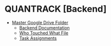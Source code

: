 # QUANTRACK [Backend]

* [Master Google Drive Folder](https://drive.google.com/drive/folders/1v42lRT8M7FqU4M6Y3ffUVnnxnU7crw_J?usp=sharing)
  * [Backend Documentation]()
  * [Who Touched What File](https://docs.google.com/spreadsheets/d/1xykSv3RcjoqouoFJQlJL2BpZHPszXUp0R5OXPN1YtnM/edit?usp=sharing)
  * [Task Assignments](https://docs.google.com/spreadsheets/d/10YE2GO7_XfPKrYOh3B03ZlaH4D3kk3QaPekSEcFKptA/edit?usp=sharing)
